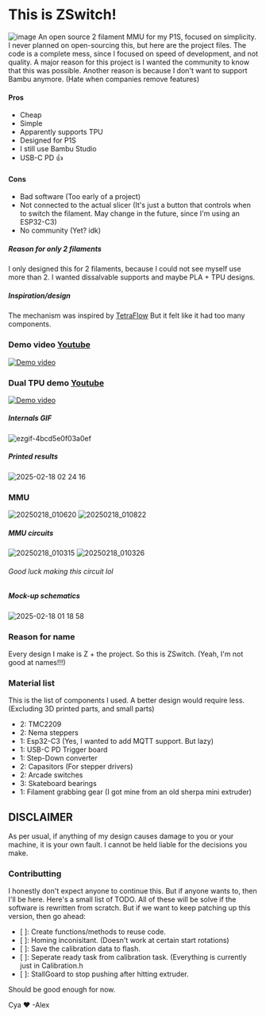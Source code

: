 # This is ZSwitch!
![image](https://github.com/user-attachments/assets/dbee23c3-8310-46dd-8ac8-5d697cf7f815)
An open source 2 filament MMU for my P1S, focused on simplicity. I never planned on open-sourcing this, but here are the project files.
The code is a complete mess, since I focused on speed of development, and not quality.
A major reason for this project is I wanted the community to know that this was possible.
Another reason is because I don't want to support Bambu anymore. (Hate when companies remove features)

#### Pros
- Cheap
- Simple
- Apparently supports TPU
- Designed for P1S
- I still use Bambu Studio
- USB-C PD 👍

#### Cons
- Bad software (Too early of a project)
- Not connected to the actual slicer (It's just a button that controls when to switch the filament. May change in the future, since I'm using an ESP32-C3)
- No community (Yet? idk)

##### Reason for only 2 filaments
I only designed this for 2 filaments, because I could not see myself use more than 2.
I wanted dissalvable supports and maybe PLA + TPU designs.

##### Inspiration/design
The mechanism was inspired by [TetraFlow](https://github.com/apoorv1in/TetraFlow_MMU)
But it felt like it had too many components.

### Demo video [Youtube](https://youtu.be/LOB4sRO39Bo)
[![Demo video](http://img.youtube.com/vi/LOB4sRO39Bo/0.jpg)](https://youtu.be/LOB4sRO39Bo)
### Dual TPU demo [Youtube](https://youtu.be/BcuDLzC1Btk)
[![Demo video](http://img.youtube.com/vi/BcuDLzC1Btk/0.jpg)](https://youtu.be/BcuDLzC1Btk)
##### Internals GIF
![ezgif-4bcd5e0f03a0ef](https://github.com/user-attachments/assets/d12f7e44-84cf-4363-b937-c65ca188389a)
##### Printed results
![2025-02-18 02 24 16](https://github.com/user-attachments/assets/ec4de492-c135-4f0e-83e8-bb43668c63a2)


### MMU
![20250218_010620](https://github.com/user-attachments/assets/1d19f10f-dc9e-4824-b82c-c2926f4becf0)
![20250218_010822](https://github.com/user-attachments/assets/5cd85980-0cf1-4fd2-b591-0bb1e85c5c09)

##### MMU circuits
![20250218_010315](https://github.com/user-attachments/assets/afc427bf-3e34-4655-a244-776b1d5f0d38)
![20250218_010326](https://github.com/user-attachments/assets/9d4fd046-55ac-4572-876a-0742dc3d2c9d)
###### Good luck making this circuit lol

##### Mock-up schematics
![2025-02-18 01 18 58](https://github.com/user-attachments/assets/903994d8-51bd-4910-9cfe-e601e07107da)

### Reason for name
Every design I make is Z + the project.
So this is ZSwitch.
(Yeah, I'm not good at names!!!)

### Material list
This is the list of components I used.
A better design would require less.
(Excluding 3D printed parts, and small parts)
- 2: TMC2209
- 2: Nema steppers
- 1: Esp32-C3 (Yes, I wanted to add MQTT support. But lazy)
- 1: USB-C PD Trigger board
- 1: Step-Down converter
- 2: Capasitors (For stepper drivers)
- 2: Arcade switches
- 3: Skateboard bearings
- 1: Filament grabbing gear (I got mine from an old sherpa mini extruder)

## DISCLAIMER
As per usual, if anything of my design causes damage to you or your machine, it is your own fault.
I cannot be held liable for the decisions you make.

### Contributting
I honestly don't expect anyone to continue this. But if anyone wants to, then I'll be here.
Here's a small list of TODO. All of these will be solve if the software is rewritten from scratch. But if we want to keep patching up this version, then go ahead:
- [ ]: Create functions/methods to reuse code.
- [ ]: Homing inconisitant. (Doesn't work at certain start rotations)
- [ ]: Save the calibration data to flash.
- [ ]: Seperate ready task from calibration task. (Everything is currently just in Calibration.h
- [ ]: StallGoard to stop pushing after hitting extruder.

Should be good enough for now.


Cya ♥ 
-Alex

